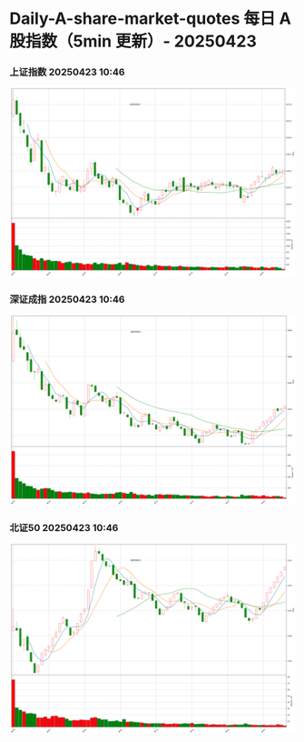 
# Daily-A-share-market-quotes 每日 A 股指数（5min 更新）- 20250423

### 上证指数 20250423 10:46
![](./fig/2025/4/20250423-sh000001.png)

### 深证成指 20250423 10:46
![](./fig/2025/4/20250423-sz399001.png)

### 北证50 20250423 10:46
![](./fig/2025/4/20250423-bj899050.png)
